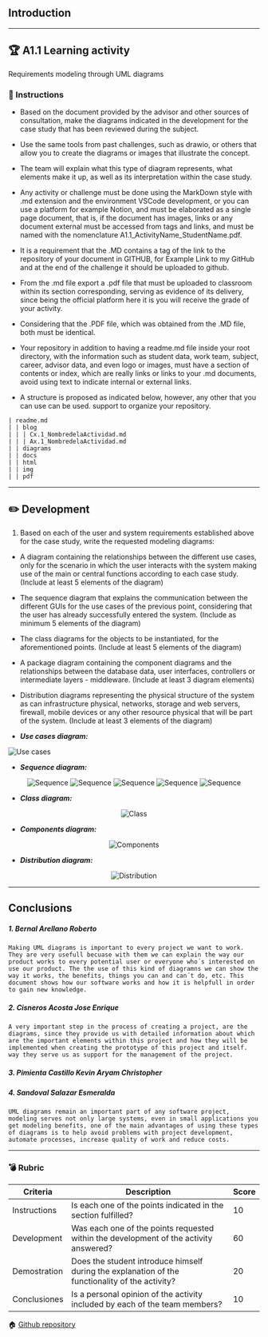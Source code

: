 ## Introduction
---
## :trophy: A1.1 Learning activity
Requirements modeling through UML diagrams

### :blue_book: Instructions

* Based on the document provided by the advisor and other sources of consultation, make the diagrams indicated in the development for the case study that has been reviewed during the subject.

* Use the same tools from past challenges, such as drawio, or others that allow you to create the diagrams or images that illustrate the concept.

* The team will explain what this type of diagram represents, what elements make it up, as well as its interpretation within the case study.

* Any activity or challenge must be done using the MarkDown style with .md extension and the environment VSCode development, or you can use a platform for example Notion, and must be elaborated as a single page document, that is, if the document has images, links or any document external must be accessed from tags and links, and must be named with the nomenclature A1.1_ActivityName_StudentName.pdf.

* It is a requirement that the .MD contains a tag of the link to the repository of your document in GITHUB, for Example Link to my GitHub and at the end of the challenge it should be uploaded to github.

* From the .md file export a .pdf file that must be uploaded to classroom within its section
corresponding, serving as evidence of its delivery, since being the official platform here it is
you will receive the grade of your activity.

* Considering that the .PDF file, which was obtained from the .MD file, both must be identical.

* Your repository in addition to having a readme.md file inside your root directory, with the
information such as student data, work team, subject, career, advisor data, and even
logo or images, must have a section of contents or index, which are really links or
links to your .md documents, avoid using text to indicate internal or external links.

* A structure is proposed as indicated below, however, any other that you can use can be used.
support to organize your repository.

~~~
| readme.md
| | blog
| | | Cx.1_NombredelaActividad.md
| | | Ax.1_NombredelaActividad.md
| | diagrams
| | docs
| | html
| | img
| | pdf
~~~
___
 
## :pencil2: Development
 
1. Based on each of the user and system requirements established above for the
case study, write the requested modeling diagrams:

* A diagram containing the relationships between the different use cases, only for the scenario in which the user interacts with the system making use of the main or central functions according to each case study. (Include at least 5 elements of the diagram)

* The sequence diagram that explains the communication between the different GUIs for the use cases of the previous point, considering that the user has already successfully entered the system. (Include as minimum 5 elements of the diagram)

* The class diagrams for the objects to be instantiated, for the aforementioned points.
(Include at least 5 elements of the diagram)

* A package diagram containing the component diagrams and the relationships between the database data, user interfaces, controllers or intermediate layers - middleware. (Include at least 3 diagram elements)

* Distribution diagrams representing the physical structure of the system as can infrastructure physical, networks, storage and web servers, firewall, mobile devices or any other resource physical that will be part of the system. (Include at least 3 elements of the diagram)
 
 - ***Use cases diagram:***
<p>
    <img alt="Use cases" src="https://raw.githubusercontent.com/Bernal03/AnalisisAvanzado_Repositorio_Bernal/main/diagrams/A1.1UseCasesDiagram.png">
</p>

- ***Sequence diagram:***
<p align="center">
    <img alt="Sequence" src="https://raw.githubusercontent.com/Bernal03/AnalisisAvanzado_Repositorio_Bernal/main/diagrams/A1.1SequenceDiagram_UserLogin.png">
    <img alt="Sequence" src="https://raw.githubusercontent.com/Bernal03/AnalisisAvanzado_Repositorio_Bernal/main/diagrams/A1.1SequenceDiagram_PostCreation.png">
    <img alt="Sequence" src="https://raw.githubusercontent.com/Bernal03/AnalisisAvanzado_Repositorio_Bernal/main/diagrams/A1.1SequenceDiagram_SearchFile.png">
    <img alt="Sequence" src="https://raw.githubusercontent.com/Bernal03/AnalisisAvanzado_Repositorio_Bernal/main/diagrams/A1.1SequenceDiagram_RatePost.png">
    <img alt="Sequence" src="https://raw.githubusercontent.com/Bernal03/AnalisisAvanzado_Repositorio_Bernal/main/diagrams/A1.1SequenceDiagram_SaveFile.png">
</p>

- ***Class diagram:***
<p align="center">
    <img alt="Class" src="https://raw.githubusercontent.com/Bernal03/AnalisisAvanzado_Repositorio_Bernal/main/diagrams/A1.1ClassDiagram.png">
</p>

- ***Components diagram:***
<p align="center">
    <img alt="Components" src="https://raw.githubusercontent.com/Bernal03/AnalisisAvanzado_Repositorio_Bernal/main/diagrams/A1.1ComponentsDiagram.png">
</p>

- ***Distribution diagram:***
<p align="center">
    <img alt="Distribution" src="https://raw.githubusercontent.com/Bernal03/AnalisisAvanzado_Repositorio_Bernal/main/diagrams/A1.1DistributionDiagram.png">
</p>

 ___
## Conclusions
##### **1. Bernal Arellano Roberto**
    Making UML diagrams is important to every project we want to work. They are very usefull becuase with them we can explain the way our product works to every potential user or everyone who´s interested on use our product. The the use of this kind of diagramns we can show the way it works, the benefits, things you can and can´t do, etc. This document shows how our software works and how it is helpfull in order to gain new knowledge.
##### **2. Cisneros Acosta Jose Enrique**
    A very important step in the process of creating a project, are the diagrams, since they provide us with detailed information about which are the important elements within this project and how they will be implemented when creating the prototype of this project and itself. way they serve us as support for the management of the project.
##### **3. Pimienta Castillo Kevin Aryam Christopher**
##### **4. Sandoval Salazar Esmeralda**
    UML diagrams remain an important part of any software project, modeling serves not only large systems, even in small applications you get modeling benefits, one of the main advantages of using these types of diagrams is to help avoid problems with project development, automate processes, increase quality of work and reduce costs.

___
### :bomb: Rubric
 
| Criteria     | Description                                                                                  | Score |
| ------------- | -------------------------------------------------------------------------------------------- | ------- |
| Instructions |Is each one of the points indicated in the section fulfilled? | 10 |
| Development |Was each one of the points requested within the development of the activity answered? |60|
|Demostration|Does the student introduce himself during the explanation of the functionality of the activity? | 20|
|Conclusiones|Is a personal opinion of the activity included by each of the team members? |10|
      
 
 
:house: [Github repository](https://github.com/Bernal03/AnalisisAvanzado_Repositorio_Bernal)